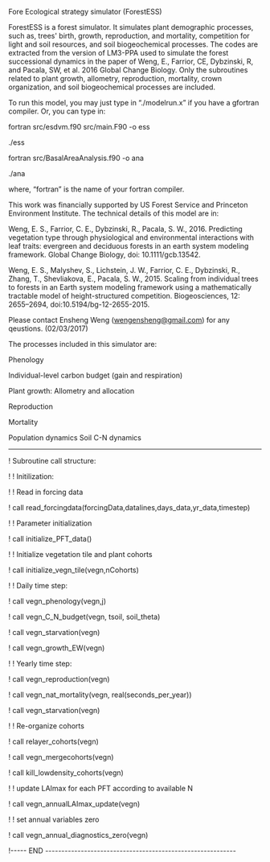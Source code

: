 Fore Ecological strategy simulator (ForestESS)

ForestESS is a forest simulator. It simulates plant demographic processes, such as, trees' birth, growth, reproduction, and mortality, competition for light and soil resources, and soil biogeochemical processes. The codes are extracted from the version of LM3-PPA used to simulate the forest successional dynamics in the paper of Weng, E., Farrior, CE, Dybzinski, R, and Pacala, SW, et al. 2016 Global Change Biology. Only the subroutines related to plant growth, allometry, reproduction, mortality, crown organization, and soil biogeochemical processes are included.  

To run this model, you may just type in “./modelrun.x” if you have a gfortran compiler.
Or, you can type in:

fortran src/esdvm.f90 src/main.F90 -o ess

./ess

fortran src/BasalAreaAnalysis.f90 -o ana

./ana

where, “fortran” is the name of your fortran compiler.

This work was financially supported by US Forest Service and Princeton Environment Institute. The technical details of this model are in: 

Weng, E. S., Farrior, C. E., Dybzinski, R., Pacala, S. W., 2016. Predicting vegetation type through physiological and environmental interactions with leaf traits: evergreen and deciduous forests in an earth system modeling framework. Global Change Biology,  doi: 10.1111/gcb.13542.

Weng, E. S., Malyshev, S., Lichstein, J. W., Farrior, C. E., Dybzinski, R., Zhang, T., Shevliakova, E., Pacala, S. W., 2015. Scaling from individual trees to forests in an Earth system modeling framework using a mathematically tractable model of height-structured competition. Biogeosciences, 12: 2655–2694, doi:10.5194/bg-12-2655-2015.

Please contact Ensheng Weng (wengensheng@gmail.com) for any qeustions. (02/03/2017)

The processes included in this simulator are:

Phenology

Individual-level carbon budget (gain and respiration)

Plant growth: Allometry and allocation

Reproduction

Mortality

Population dynamics
Soil C-N dynamics


----------------------------------------

! Subroutine call structure:

! ! Initilization:

!     ! Read in forcing data

!     call read_forcingdata(forcingData,datalines,days_data,yr_data,timestep)

!     ! Parameter initialization

!     call initialize_PFT_data()

!     ! Initialize vegetation tile and plant cohorts

!     call initialize_vegn_tile(vegn,nCohorts)

! ! Daily time step:

!        call vegn_phenology(vegn,j)

!        call vegn_C_N_budget(vegn, tsoil, soil_theta)

!        call vegn_starvation(vegn)

!        call vegn_growth_EW(vegn)

! ! Yearly time step:

!            call vegn_reproduction(vegn)

!            call vegn_nat_mortality(vegn, real(seconds_per_year))

!            call vegn_starvation(vegn)

!            ! Re-organize cohorts

!            call relayer_cohorts(vegn)

!            call vegn_mergecohorts(vegn)

!            call kill_lowdensity_cohorts(vegn)

!            ! update LAImax for each PFT according to available N

!            call vegn_annualLAImax_update(vegn)

!            ! set annual variables zero

!            call vegn_annual_diagnostics_zero(vegn)

!----- END -----------------------------------------------------------



